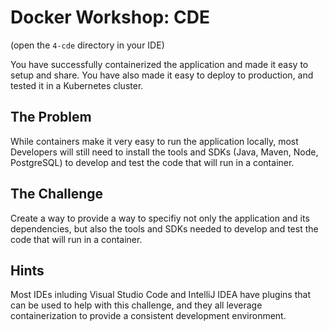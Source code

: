 # Docker Workshop: CDE

(open the `4-cde` directory in your IDE)

You have successfully containerized the application and made it easy to setup and share. You have also made it easy to deploy to production, and tested it in a Kubernetes cluster.

## The Problem

While containers make it very easy to run the application locally, most Developers will still need to install the tools and SDKs (Java, Maven, Node, PostgreSQL) to develop and test the code that will run in a container. 

## The Challenge

Create a way to provide a way to specifiy not only the application and its dependencies, but also the tools and SDKs needed to develop and test the code that will run in a container.

## Hints

Most IDEs inluding Visual Studio Code and IntelliJ IDEA have plugins that can be used to help with this challenge, and they all leverage containerization to provide a consistent development environment. 
